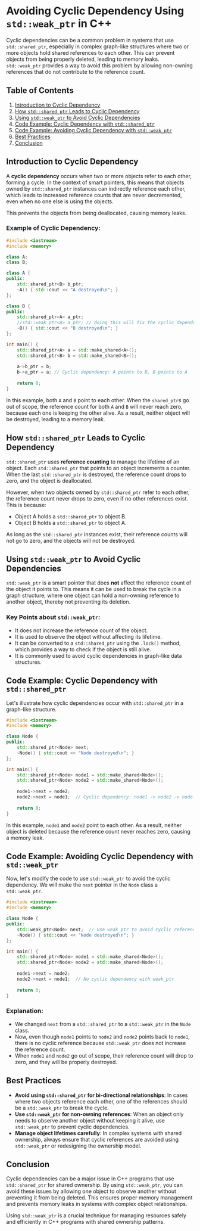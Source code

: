 # Avoiding Cyclic Dependency Using `std::weak_ptr` in C++

Cyclic dependencies can be a common problem in systems that use `std::shared_ptr`, especially in complex graph-like structures where two or more objects hold shared references to each other. This can prevent objects from being properly deleted, leading to memory leaks. `std::weak_ptr` provides a way to avoid this problem by allowing non-owning references that do not contribute to the reference count.



## Table of Contents
1. [Introduction to Cyclic Dependency](#introduction-to-cyclic-dependency)
2. [How `std::shared_ptr` Leads to Cyclic Dependency](#how-stdsharedptr-leads-to-cyclic-dependency)
3. [Using `std::weak_ptr` to Avoid Cyclic Dependencies](#using-stdweakptr-to-avoid-cyclic-dependencies)
4. [Code Example: Cyclic Dependency with `std::shared_ptr`](#code-example-cyclic-dependency-with-stdsharedptr)
5. [Code Example: Avoiding Cyclic Dependency with `std::weak_ptr`](#code-example-avoiding-cyclic-dependency-with-stdweakptr)
6. [Best Practices](#best-practices)
7. [Conclusion](#conclusion)


## Introduction to Cyclic Dependency

A **cyclic dependency** occurs when two or more objects refer to each other, forming a cycle. In the context of smart pointers, this means that objects owned by `std::shared_ptr` instances can indirectly reference each other, which leads to increased reference counts that are never decremented, even when no one else is using the objects.

This prevents the objects from being deallocated, causing memory leaks.

### Example of Cyclic Dependency:

```cpp
#include <iostream>
#include <memory>

class A;
class B;

class A {
public:
    std::shared_ptr<B> b_ptr;
    ~A() { std::cout << "A destroyed\n"; }
};

class B {
public:
    std::shared_ptr<A> a_ptr;
    //std::weak_ptr<A> a_ptr; // doing this will fix the cyclic dependency 
    ~B() { std::cout << "B destroyed\n"; }
};

int main() {
    std::shared_ptr<A> a = std::make_shared<A>();
    std::shared_ptr<B> b = std::make_shared<B>();
    
    a->b_ptr = b;
    b->a_ptr = a; // Cyclic dependency: A points to B, B points to A
    
    return 0;
}
```

In this example, both `A` and `B` point to each other. When the `shared_ptr`s go out of scope, the reference count for both `A` and `B` will never reach zero, because each one is keeping the other alive. As a result, neither object will be destroyed, leading to a memory leak.



## How `std::shared_ptr` Leads to Cyclic Dependency

`std::shared_ptr` uses **reference counting** to manage the lifetime of an object. Each `std::shared_ptr` that points to an object increments a counter. When the last `std::shared_ptr` is destroyed, the reference count drops to zero, and the object is deallocated.

However, when two objects owned by `std::shared_ptr` refer to each other, the reference count never drops to zero, even if no other references exist. This is because:

- Object A holds a `std::shared_ptr` to object B.
- Object B holds a `std::shared_ptr` to object A.

As long as the `std::shared_ptr` instances exist, their reference counts will not go to zero, and the objects will not be destroyed.



## Using `std::weak_ptr` to Avoid Cyclic Dependencies

`std::weak_ptr` is a smart pointer that does **not** affect the reference count of the object it points to. This means it can be used to break the cycle in a graph structure, where one object can hold a non-owning reference to another object, thereby not preventing its deletion.

### Key Points about `std::weak_ptr`:
- It does not increase the reference count of the object.
- It is used to observe the object without affecting its lifetime.
- It can be converted to a `std::shared_ptr` using the `.lock()` method, which provides a way to check if the object is still alive.
- It is commonly used to avoid cyclic dependencies in graph-like data structures.



## Code Example: Cyclic Dependency with `std::shared_ptr`

Let's illustrate how cyclic dependencies occur with `std::shared_ptr` in a graph-like structure.

```cpp
#include <iostream>
#include <memory>

class Node {
public:
    std::shared_ptr<Node> next;
    ~Node() { std::cout << "Node destroyed\n"; }
};

int main() {
    std::shared_ptr<Node> node1 = std::make_shared<Node>();
    std::shared_ptr<Node> node2 = std::make_shared<Node>();
    
    node1->next = node2;
    node2->next = node1;  // Cyclic dependency: node1 -> node2 -> node1
    
    return 0;
}
```

In this example, `node1` and `node2` point to each other. As a result, neither object is deleted because the reference count never reaches zero, causing a memory leak.



## Code Example: Avoiding Cyclic Dependency with `std::weak_ptr`

Now, let's modify the code to use `std::weak_ptr` to avoid the cyclic dependency. We will make the `next` pointer in the `Node` class a `std::weak_ptr`.

```cpp
#include <iostream>
#include <memory>

class Node {
public:
    std::weak_ptr<Node> next;  // Use weak_ptr to avoid cyclic reference
    ~Node() { std::cout << "Node destroyed\n"; }
};

int main() {
    std::shared_ptr<Node> node1 = std::make_shared<Node>();
    std::shared_ptr<Node> node2 = std::make_shared<Node>();
    
    node1->next = node2;
    node2->next = node1;  // No cyclic dependency with weak_ptr
    
    return 0;
}
```

### Explanation:
- We changed `next` from a `std::shared_ptr` to a `std::weak_ptr` in the `Node` class.
- Now, even though `node1` points to `node2` and `node2` points back to `node1`, there is no cyclic reference because `std::weak_ptr` does not increase the reference count.
- When `node1` and `node2` go out of scope, their reference count will drop to zero, and they will be properly destroyed.



## Best Practices

- **Avoid using `std::shared_ptr` for bi-directional relationships**: In cases where two objects reference each other, one of the references should be a `std::weak_ptr` to break the cycle.
- **Use `std::weak_ptr` for non-owning references**: When an object only needs to observe another object without keeping it alive, use `std::weak_ptr` to prevent cyclic dependencies.
- **Manage object lifetimes carefully**: In complex systems with shared ownership, always ensure that cyclic references are avoided using `std::weak_ptr` or redesigning the ownership model.



## Conclusion

Cyclic dependencies can be a major issue in C++ programs that use `std::shared_ptr` for shared ownership. By using `std::weak_ptr`, you can avoid these issues by allowing one object to observe another without preventing it from being deleted. This ensures proper memory management and prevents memory leaks in systems with complex object relationships.

Using `std::weak_ptr` is a crucial technique for managing resources safely and efficiently in C++ programs with shared ownership patterns.
